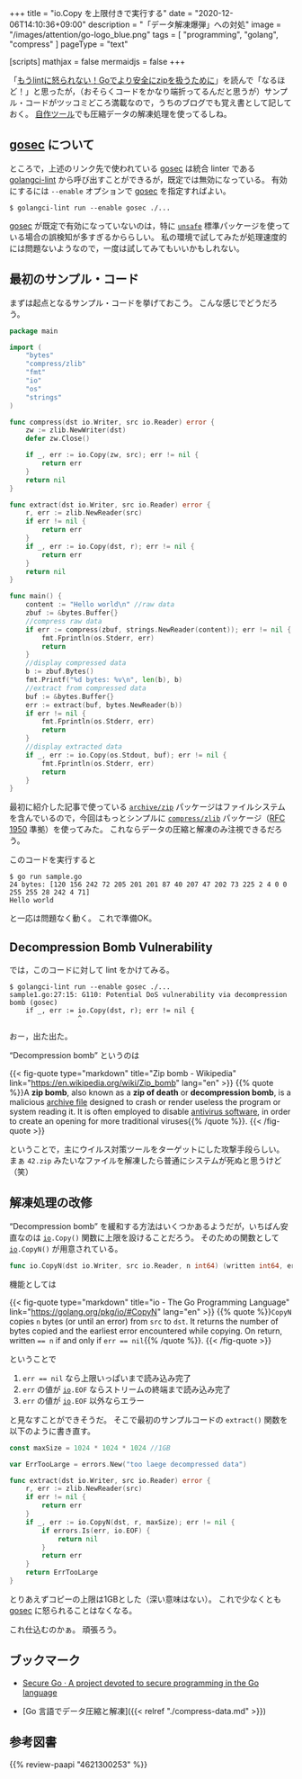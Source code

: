 +++
title = "io.Copy を上限付きで実行する"
date =  "2020-12-06T14:10:36+09:00"
description = "「データ解凍爆弾」への対処"
image = "/images/attention/go-logo_blue.png"
tags = [ "programming", "golang", "compress" ]
pageType = "text"

[scripts]
  mathjax = false
  mermaidjs = false
+++

「[もうlintに怒られない！Goでより安全にzipを扱うために](https://qiita.com/wagi0716/items/362700f84881ca27521a "もうlintに怒られない！Goでより安全にzipを扱うために（Potential DoS vulnerability via decompression bombエラーへの対処法） - Qiita")」を読んで「なるほど！」と思ったが，（おそらくコードをかなり端折ってるんだと思うが）サンプル・コードがツッコミどころ満載なので，うちのブログでも覚え書として記しておく。
[自作ツール](https://github.com/spiegel-im-spiegel/gpgpdump "spiegel-im-spiegel/gpgpdump: OpenPGP packet visualizer")でも圧縮データの解凍処理を使ってるしね。

## [gosec] について

ところで，上述のリンク先で使われている [gosec] は統合 linter である [golangci-lint] から呼び出すことができるが，既定では無効になっている。
有効にするには `--enable` オプションで [gosec] を指定すればよい。

```text
$ golangci-lint run --enable gosec ./...
```

[gosec] が既定で有効になっていないのは，特に [`unsafe`] 標準パッケージを使っている場合の誤検知が多すぎるかららしい。
私の環境で試してみたが処理速度的には問題ないようなので，一度は試してみてもいいかもしれない。

## 最初のサンプル・コード

まずは起点となるサンプル・コードを挙げておこう。
こんな感じでどうだろう。

```go
package main

import (
	"bytes"
	"compress/zlib"
	"fmt"
	"io"
	"os"
	"strings"
)

func compress(dst io.Writer, src io.Reader) error {
	zw := zlib.NewWriter(dst)
	defer zw.Close()

	if _, err := io.Copy(zw, src); err != nil {
		return err
	}
	return nil
}

func extract(dst io.Writer, src io.Reader) error {
	r, err := zlib.NewReader(src)
	if err != nil {
		return err
	}
	if _, err := io.Copy(dst, r); err != nil {
		return err
	}
	return nil
}

func main() {
	content := "Hello world\n" //raw data
	zbuf := &bytes.Buffer{}
	//compress raw data
	if err := compress(zbuf, strings.NewReader(content)); err != nil {
		fmt.Fprintln(os.Stderr, err)
		return
	}
	//display compressed data
	b := zbuf.Bytes()
	fmt.Printf("%d bytes: %v\n", len(b), b)
	//extract from compressed data
	buf := &bytes.Buffer{}
	err := extract(buf, bytes.NewReader(b))
	if err != nil {
		fmt.Fprintln(os.Stderr, err)
		return
	}
	//display extracted data
	if _, err := io.Copy(os.Stdout, buf); err != nil {
		fmt.Fprintln(os.Stderr, err)
		return
	}
}
```

最初に紹介した記事で使っている [`archive/zip`] パッケージはファイルシステムを含んでいるので，今回はもっとシンプルに [`compress/zlib`] パッケージ（[RFC 1950] 準拠）を使ってみた。
これならデータの圧縮と解凍のみ注視できるだろう。

このコードを実行すると

```text
$ go run sample.go 
24 bytes: [120 156 242 72 205 201 201 87 40 207 47 202 73 225 2 4 0 0 255 255 28 242 4 71]
Hello world
```

と一応は問題なく動く。
これで準備OK。

## Decompression Bomb Vulnerability

では，このコードに対して lint をかけてみる。

```text
$ golangci-lint run --enable gosec ./...
sample1.go:27:15: G110: Potential DoS vulnerability via decompression bomb (gosec)
	if _, err := io.Copy(dst, r); err != nil {
	             ^
```

おー，出た出た。

“Decompression bomb” というのは

{{< fig-quote type="markdown" title="Zip bomb - Wikipedia" link="https://en.wikipedia.org/wiki/Zip_bomb" lang="en" >}}
{{% quote %}}A **zip bomb**, also known as a **zip of death** or **decompression bomb**, is a malicious [archive file](https://en.wikipedia.org/wiki/Archive_file) designed to crash or render useless the program or system reading it. It is often employed to disable [antivirus software](https://en.wikipedia.org/wiki/Antivirus_software), in order to create an opening for more traditional viruses{{% /quote %}}.
{{< /fig-quote >}}

ということで，主にウイルス対策ツールをターゲットにした攻撃手段らしい。
まぁ `42.zip` みたいなファイルを解凍したら普通にシステムが死ぬと思うけど（笑）

## 解凍処理の改修

“Decompression bomb” を緩和する方法はいくつかあるようだが，いちばん安直なのは [`io`]`.Copy()` 関数に上限を設けることだろう。
そのための関数として [`io`]`.CopyN()` が用意されている。

```go
func io.CopyN(dst io.Writer, src io.Reader, n int64) (written int64, err error)
```

機能としては

{{< fig-quote type="markdown" title="io - The Go Programming Language" link="https://golang.org/pkg/io/#CopyN" lang="en" >}}
{{% quote %}}`CopyN` copies `n` bytes (or until an error) from `src` to `dst`. It returns the number of bytes copied and the earliest error encountered while copying. On return, written `== n` if and only if `err == nil`{{% /quote %}}.
{{< /fig-quote >}}

ということで

1. `err == nil` なら上限いっぱいまで読み込み完了
2. `err` の値が [`io`]`.EOF` ならストリームの終端まで読み込み完了
3. `err` の値が [`io`]`.EOF` 以外ならエラー

と見なすことができそうだ。
そこで最初のサンプルコードの `extract()` 関数を以下のように書き直す。

```go {hl_lines=["10-16"]}
const maxSize = 1024 * 1024 * 1024 //1GB

var ErrTooLarge = errors.New("too laege decompressed data")

func extract(dst io.Writer, src io.Reader) error {
	r, err := zlib.NewReader(src)
	if err != nil {
		return err
	}
	if _, err := io.CopyN(dst, r, maxSize); err != nil {
		if errors.Is(err, io.EOF) {
			return nil
		}
		return err
	}
	return ErrTooLarge
}
```

とりあえずコピーの上限は1GBとした（深い意味はない）。
これで少なくとも [gosec] に怒られることはなくなる。

これ仕込むのかぁ。
頑張ろう。

## ブックマーク

- [Secure Go · A project devoted to secure programming in the Go language](https://securego.io/)

- [Go 言語でデータ圧縮と解凍]({{< relref "./compress-data.md" >}})

[Go]: https://golang.org/ "The Go Programming Language"
[gosec]: https://github.com/securego/gosec "securego/gosec: Golang security checker"
[golangci-lint]: https://github.com/golangci/golangci-lint "golangci/golangci-lint: Fast linters Runner for Go"
[`unsafe`]: https://golang.org/pkg/unsafe/ "unsafe - The Go Programming Language"
[`io`]: https://golang.org/pkg/io/ "io - The Go Programming Language"
[`archive/zip`]: https://golang.org/pkg/archive/zip/ "zip - The Go Programming Language"
[`compress/zlib`]: https://golang.org/pkg/compress/zlib/ "zlib - The Go Programming Language"
[RFC 1950]: https://tools.ietf.org/html/rfc1950 "RFC 1950 - ZLIB Compressed Data Format Specification version 3.3"

## 参考図書

{{% review-paapi "4621300253" %}} <!-- プログラミング言語Go -->
